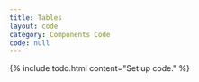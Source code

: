 ```yaml
---
title: Tables
layout: code
category: Components Code
code: null
---
```


{% include todo.html content="Set up code." %}
